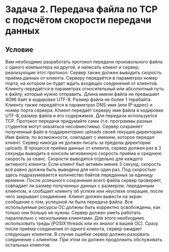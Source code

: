 # Задача 2. Передача файла по TCP с подсчётом скорости передачи данных

## Условие 
Вам необходимо разработать протокол передачи произвольного файла с одного компьютера на другой, и написать клиент и сервер, реализующие этот протокол. Сервер также должен выводить скорость приёма данных от клиента.
Серверу передаётся в параметрах номер порта, на котором он будет ждать входящих соединений от клиентов.
Клиенту передаётся в параметрах относительный или абсолютный путь к файлу, который нужно отправить. Длина имени файла не превышает 4096 байт в кодировке UTF-8. Размер файла не более 1 терабайта.
Клиенту также передаётся в параметрах DNS-имя (или IP-адрес) и номер порта сервера.
Клиент передаёт серверу имя файла в кодировке UTF-8, размер файла и его содержимое. Для передачи используется TCP. Протокол передачи придумайте сами (т.е. программы разных студентов могут оказаться несовместимы).
Сервер сохраняет полученный файл в поддиректорию uploads своей текущей директории. Имя файла, по возможности, совпадает с именем, которое передал клиент. Сервер никогда не должен писать за пределы директории uploads.
В процессе приёма данных от клиента, сервер должен раз в 3 секунды выводить в консоль мгновенную скорость приёма и среднюю скорость за сеанс. Скорости выводятся отдельно для каждого активного клиента. Если клиент был активен менее 3 секунд, скорость всё равно должна быть выведена для него один раз. Под скоростью здесь подразумевается количество байтов переданных за единицу времени.
После успешного сохранения всего файла сервер проверяет, совпадает ли размер полученных данных с размером, переданным клиентом, и сообщает клиенту об успехе или неуспехе операции, после чего закрывает соединение.
Клиент должен вывести на экран сообщение о том, успешной ли была передача файла.
Все используемые ресурсы ОС должны быть корректно освобождены, как только они больше не нужны.
Сервер должен уметь работать параллельно с несколькими клиентами. Для этого необходимо использовать треды (POSIX threads или их аналог в вашей ОС). Сразу после приёма соединения от одного клиента, сервер ожидает следующих клиентов.
В случае ошибки сервер должен разорвать соединение с клиентом. При этом он должен продолжить обслуживать остальных клиентов.
